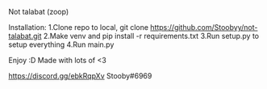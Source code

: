 Not talabat (zoop)

Installation:
1.Clone repo to local, git clone https://github.com/Stoobyy/not-talabat.git
2.Make venv and pip install -r requirements.txt
3.Run setup.py to setup everything
4.Run main.py 

Enjoy :D
Made with lots of <3

https://discord.gg/ebkRqpXv
Stooby#6969
